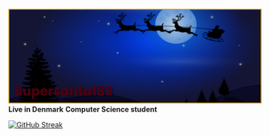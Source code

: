 ![](https://github.com/supersanta183/supersanta183/blob/main/banner.png)
**Live in Denmark**
**Computer Science student**

[![GitHub Streak](http://github-readme-streak-stats.herokuapp.com?user=supersanta183&theme=transparent&hide_border=true&date_format=M%20j%5B%2C%20Y%5D)](https://git.io/streak-stats)

<!--
**supersanta183/supersanta183** is a ✨ _special_ ✨ repository because its `README.md` (this file) appears on your GitHub profile.

-->
